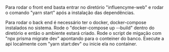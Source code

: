 Para rodar o front end basta entrar no diretório "influencyme-web" e rodar o comando "yarn start" após a instalação das dependências.

Para rodar o back end é necessário ter o docker, docker-compose instalados no sistema. Rode o "docker-compose up --build" dentro do diretório e então o ambiente estará criado. Rode o script de migação com "npx prisma migrate dev" apontando para o conteiner do banco. Execute a api localmente com "yarn start:dev" ou inicie ela no container.
